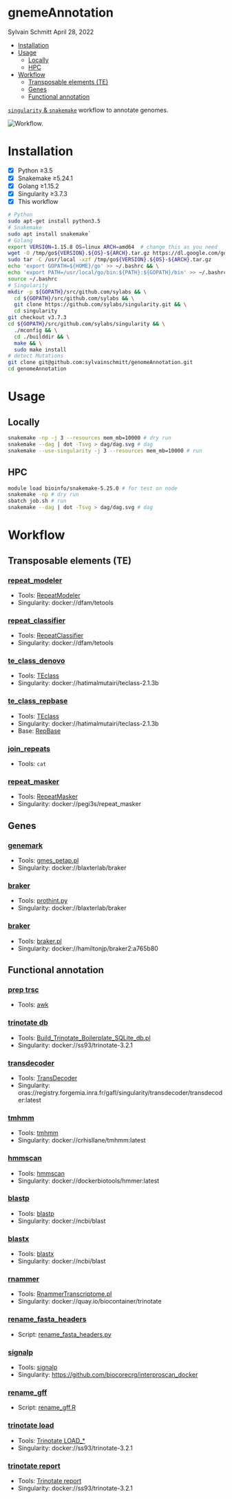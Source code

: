 gnemeAnnotation
================
Sylvain Schmitt
April 28, 2022

  - [Installation](#installation)
  - [Usage](#usage)
      - [Locally](#locally)
      - [HPC](#hpc)
  - [Workflow](#workflow)
      - [Transposable elements (TE)](#transposable-elements-te)
      - [Genes](#genes)
      - [Functional annotation](#functional-annotation)

[`singularity` &
`snakemake`](https://github.com/sylvainschmitt/snakemake_singularity)
workflow to annotate genomes.

![Workflow.](dag/dag.svg)

# Installation

  - [x] Python ≥3.5
  - [x] Snakemake ≥5.24.1
  - [x] Golang ≥1.15.2
  - [x] Singularity ≥3.7.3
  - [x] This workflow

<!-- end list -->

``` bash
# Python
sudo apt-get install python3.5
# Snakemake
sudo apt install snakemake`
# Golang
export VERSION=1.15.8 OS=linux ARCH=amd64  # change this as you need
wget -O /tmp/go${VERSION}.${OS}-${ARCH}.tar.gz https://dl.google.com/go/go${VERSION}.${OS}-${ARCH}.tar.gz && \
sudo tar -C /usr/local -xzf /tmp/go${VERSION}.${OS}-${ARCH}.tar.gz
echo 'export GOPATH=${HOME}/go' >> ~/.bashrc && \
echo 'export PATH=/usr/local/go/bin:${PATH}:${GOPATH}/bin' >> ~/.bashrc && \
source ~/.bashrc
# Singularity
mkdir -p ${GOPATH}/src/github.com/sylabs && \
  cd ${GOPATH}/src/github.com/sylabs && \
  git clone https://github.com/sylabs/singularity.git && \
  cd singularity
git checkout v3.7.3
cd ${GOPATH}/src/github.com/sylabs/singularity && \
  ./mconfig && \
  cd ./builddir && \
  make && \
  sudo make install
# detect Mutations
git clone git@github.com:sylvainschmitt/genomeAnnotation.git
cd genomeAnnotation
```

# Usage

## Locally

``` bash
snakemake -np -j 3 --resources mem_mb=10000 # dry run
snakemake --dag | dot -Tsvg > dag/dag.svg # dag
snakemake --use-singularity -j 3 --resources mem_mb=10000 # run
```

## HPC

``` bash
module load bioinfo/snakemake-5.25.0 # for test on node
snakemake -np # dry run
sbatch job.sh # run
snakemake --dag | dot -Tsvg > dag/dag.svg # dag
```

# Workflow

<!-- https://www.bioinformatics.uni-muenster.de/publication_data/P.californicus_annotation/repeat_masking.hbi?lang=en -->

## Transposable elements (TE)

<!-- ### [repet](https://github.com/sylvainschmitt/genomeAnnotation/blob/main/rules/repet.smk) -->

<!-- * Tools: [REPET](https://urgi.versailles.inra.fr/Tools/REPET) -->

<!-- * Singularity: docker://urgi/docker_vre_aio -->

### [repeat\_modeler](https://github.com/sylvainschmitt/genomeAnnotation/blob/main/rules/repeat_modeler.smk)

  - Tools:
    [RepeatModeler](https://github.com/Dfam-consortium/RepeatModeler)
  - Singularity: docker://dfam/tetools

### [repeat\_classifier](https://github.com/sylvainschmitt/genomeAnnotation/blob/main/rules/repeat_classifier.smk)

  - Tools:
    [RepeatClassifier](https://github.com/Dfam-consortium/RepeatModeler)
  - Singularity: docker://dfam/tetools

### [te\_class\_denovo](https://github.com/sylvainschmitt/genomeAnnotation/blob/main/rules/te_class_denovo.smk)

  - Tools:
    [TEclass](https://www.compgen.uni-muenster.de/tools/teclass/index.hbi?lang=en)
  - Singularity: docker://hatimalmutairi/teclass-2.1.3b

### [te\_class\_repbase](https://github.com/sylvainschmitt/genomeAnnotation/blob/main/rules/te_class_repbase.smk)

  - Tools:
    [TEclass](https://www.compgen.uni-muenster.de/tools/teclass/index.hbi?lang=en)
  - Singularity: docker://hatimalmutairi/teclass-2.1.3b
  - Base: [RepBase](https://www.girinst.org/server/RepBase/index.php)

### [join\_repeats](https://github.com/sylvainschmitt/genomeAnnotation/blob/main/rules/join_repeats.smk)

  - Tools: `cat`

### [repeat\_masker](https://github.com/sylvainschmitt/genomeAnnotation/blob/main/rules/repeat_masker.smk)

  - Tools:
    [RepeatMasker](https://stab.st-andrews.ac.uk/wiki/index.php/Repeatmasker)
  - Singularity: docker://pegi3s/repeat\_masker

## Genes

### [genemark](https://github.com/sylvainschmitt/genomeAnnotation/blob/main/rules/genemark.smk)

  - Tools: [gmes\_petap.pl](http://exon.gatech.edu/GeneMark/)
  - Singularity: docker://blaxterlab/braker

### [braker](https://github.com/sylvainschmitt/genomeAnnotation/blob/main/rules/braker.smk)

  - Tools: [prothint.py](https://github.com/gatech-genemark/ProtHint)
  - Singularity: docker://blaxterlab/braker

### [braker](https://github.com/sylvainschmitt/genomeAnnotation/blob/main/rules/braker.smk)

  - Tools:
    [braker.pl](https://github.com/Gaius-Augustus/BRAKER#running-braker)
  - Singularity: docker://hamiltonjp/braker2:a765b80

## Functional annotation

### [prep trsc](https://github.com/sylvainschmitt/genomeAnnotation/blob/main/rules/prep_trsc.smk)

  - Tools:
    [awk](https://connect.ed-diamond.com/GNU-Linux-Magazine/glmf-131/awk-le-langage-script-de-reference-pour-le-traitement-de-fichiers)

### [trinotate db](https://github.com/sylvainschmitt/genomeAnnotation/blob/main/rules/trinotate_db.smk)

  - Tools:
    [Build\_Trinotate\_Boilerplate\_SQLite\_db.pl](https://github.com/Trinotate/Trinotate.github.io/wiki/Software-installation-and-data-required#2-sequence-databases-required)
  - Singularity: docker://ss93/trinotate-3.2.1

### [transdecoder](https://github.com/sylvainschmitt/genomeAnnotation/blob/main/rules/transdecoder.smk)

  - Tools:
    [TransDecoder](https://github.com/TransDecoder/TransDecoder/wiki)
  - Singularity:
    oras://registry.forgemia.inra.fr/gafl/singularity/transdecoder/transdecoder:latest

### [tmhmm](https://github.com/sylvainschmitt/genomeAnnotation/blob/main/rules/tmhmm.smk)

  - Tools:
    [tmhmm](https://services.healthtech.dtu.dk/service.php?TMHMM-2.0)
  - Singularity: docker://crhisllane/tmhmm:latest

### [hmmscan](https://github.com/sylvainschmitt/genomeAnnotation/blob/main/rules/hmmscan.smk)

  - Tools: [hmmscan](http://eddylab.org/software/hmmer/Userguide.pdf)
  - Singularity: docker://dockerbiotools/hmmer:latest

### [blastp](https://github.com/sylvainschmitt/genomeAnnotation/blob/main/rules/blastp.smk)

  - Tools:
    [blastp](https://ftp.ncbi.nlm.nih.gov/pub/factsheets/HowTo_BLASTGuide.pdf)
  - Singularity: docker://ncbi/blast

### [blastx](https://github.com/sylvainschmitt/genomeAnnotation/blob/main/rules/blastx.smk)

  - Tools:
    [blastx](https://ftp.ncbi.nlm.nih.gov/pub/factsheets/HowTo_BLASTGuide.pdf)
  - Singularity: docker://ncbi/blast

### [rnammer](https://github.com/sylvainschmitt/genomeAnnotation/blob/main/rules/rnammer.smk)

  - Tools:
    [RnammerTranscriptome.pl](https://github.com/Trinotate/Trinotate.github.io/wiki/Software-installation-and-data-required#running-rnammer-to-identify-rrna-transcripts)
  - Singularity: docker://quay.io/biocontainer/trinotate

### [rename\_fasta\_headers](https://github.com/sylvainschmitt/genomeAnnotation/blob/main/rules/rename_fasta_headers.smk)

  - Script:
    [rename\_fasta\_headers.py](https://github.com/sylvainschmitt/genomeAnnotation/blob/main/scripts/rename_fasta_headers.py)

### [signalp](https://github.com/sylvainschmitt/genomeAnnotation/blob/main/rules/signalp.smk)

  - Tools:
    [signalp](https://services.healthtech.dtu.dk/service.php?SignalP-5.0)
  - Singularity: <https://github.com/biocorecrg/interproscan_docker>

### [rename\_gff](https://github.com/sylvainschmitt/genomeAnnotation/blob/main/rules/rename_gff.smk)

  - Script:
    [rename\_gff.R](https://github.com/sylvainschmitt/genomeAnnotation/blob/main/scripts/rename_gff.R)

### [trinotate load](https://github.com/sylvainschmitt/genomeAnnotation/blob/main/rules/trinotate_load.smk)

  - Tools: [Trinotate
    LOAD\_\*](https://github.com/Trinotate/Trinotate.github.io/wiki/Loading-generated-results-into-a-Trinotate-SQLite-Database-and-Looking-the-Output-Annotation-Report)
  - Singularity: docker://ss93/trinotate-3.2.1

### [trinotate report](https://github.com/sylvainschmitt/genomeAnnotation/blob/main/rules/trinotate_report.smk)

  - Tools: [Trinotate
    report](https://github.com/Trinotate/Trinotate.github.io/wiki/Loading-generated-results-into-a-Trinotate-SQLite-Database-and-Looking-the-Output-Annotation-Report#trinotate-output-an-annotation-report)
  - Singularity: docker://ss93/trinotate-3.2.1
